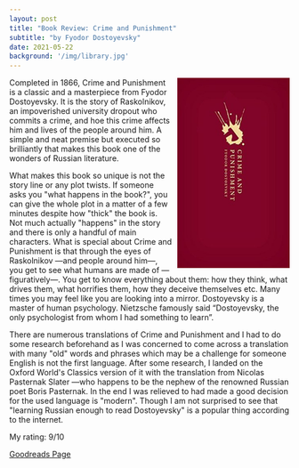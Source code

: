 ```yaml
---
layout: post
title: "Book Review: Crime and Punishment"
subtitle: "by Fyodor Dostoyevsky"
date: 2021-05-22
background: '/img/library.jpg'
---
```

<img style="float: right; width: 40%; padding: 0px 0px 10px 10px" src="/img/book-cover-crime-and-punishment.jpg">

Completed in 1866, Crime and Punishment is a classic and a masterpiece from Fyodor Dostoyevsky. It is the story of Raskolnikov, an impoverished university dropout who commits a crime, and hoe this crime affects him and lives of the people around him. A simple and neat premise but executed so brilliantly that makes this book one of the wonders of Russian literature.

What makes this book so unique is not the story line or any plot twists. If someone asks you "what happens in the book?", you can give the whole plot in a matter of a few minutes despite how "thick" the book is. Not much actually "happens" in the story and there is only a handful of main characters. What is special about Crime and Punishment is that through the eyes of Raskolnikov —and people around him—, you get to see what humans are made of —figuratively—. You get to know everything about them: how they think, what drives them, what horrifies them, how they deceive themselves etc. Many times you may feel like you are looking into a mirror. Dostoyevsky is a master of human psychology. Nietzsche famously said “Dostoyevsky, the only psychologist from whom I had something to learn”.

There are numerous translations of Crime and Punishment and I had to do some research beforehand as I was concerned to come across a translation with many "old" words and phrases which may be a challenge for someone English is not the first language. After some research, I landed on the Oxford World's Classics version of it with the translation from Nicolas Pasternak Slater —who happens to be the nephew of the renowned Russian poet Boris Pasternak. In the end I was relieved to had made a good decision for the used language is "modern". Though I am not surprised to see that "learning Russian enough to read Dostoyevsky" is a popular thing according to the internet.

My rating: 9/10

[Goodreads Page](https://www.goodreads.com/book/show/36227902-crime-and-punishment)
